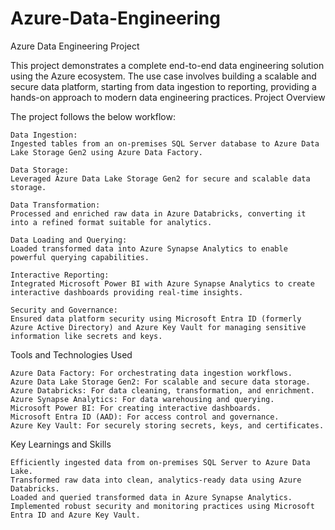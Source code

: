 # Azure-Data-Engineering

Azure Data Engineering Project

This project demonstrates a complete end-to-end data engineering solution using the Azure ecosystem. The use case involves building a scalable and secure data platform, starting from data ingestion to reporting, providing a hands-on approach to modern data engineering practices.
Project Overview

The project follows the below workflow:

    Data Ingestion:
    Ingested tables from an on-premises SQL Server database to Azure Data Lake Storage Gen2 using Azure Data Factory.

    Data Storage:
    Leveraged Azure Data Lake Storage Gen2 for secure and scalable data storage.

    Data Transformation:
    Processed and enriched raw data in Azure Databricks, converting it into a refined format suitable for analytics.

    Data Loading and Querying:
    Loaded transformed data into Azure Synapse Analytics to enable powerful querying capabilities.

    Interactive Reporting:
    Integrated Microsoft Power BI with Azure Synapse Analytics to create interactive dashboards providing real-time insights.

    Security and Governance:
    Ensured data platform security using Microsoft Entra ID (formerly Azure Active Directory) and Azure Key Vault for managing sensitive information like secrets and keys.

Tools and Technologies Used

    Azure Data Factory: For orchestrating data ingestion workflows.
    Azure Data Lake Storage Gen2: For scalable and secure data storage.
    Azure Databricks: For data cleaning, transformation, and enrichment.
    Azure Synapse Analytics: For data warehousing and querying.
    Microsoft Power BI: For creating interactive dashboards.
    Microsoft Entra ID (AAD): For access control and governance.
    Azure Key Vault: For securely storing secrets, keys, and certificates.

Key Learnings and Skills

    Efficiently ingested data from on-premises SQL Server to Azure Data Lake.
    Transformed raw data into clean, analytics-ready data using Azure Databricks.
    Loaded and queried transformed data in Azure Synapse Analytics.
    Implemented robust security and monitoring practices using Microsoft Entra ID and Azure Key Vault.

    
